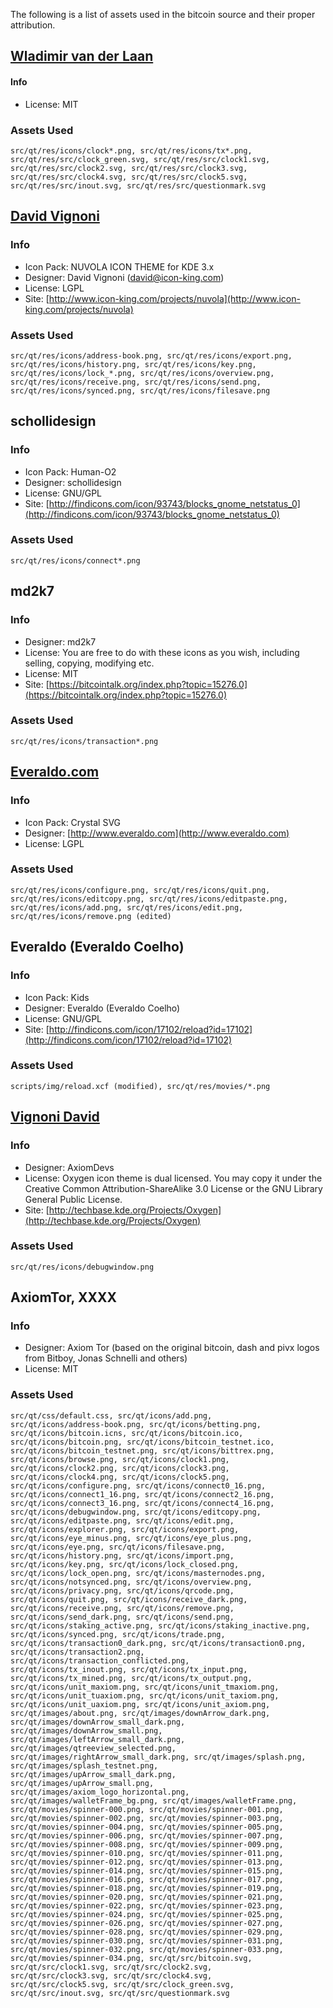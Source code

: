The following is a list of assets used in the bitcoin source and their proper attribution.

[Wladimir van der Laan](https://github.com/laanwj)
-----------------------
#### Info
* License: MIT

### Assets Used
	src/qt/res/icons/clock*.png, src/qt/res/icons/tx*.png,
	src/qt/res/src/clock_green.svg, src/qt/res/src/clock1.svg,
	src/qt/res/src/clock2.svg, src/qt/res/src/clock3.svg,
	src/qt/res/src/clock4.svg, src/qt/res/src/clock5.svg,
	src/qt/res/src/inout.svg, src/qt/res/src/questionmark.svg

[David Vignoni](http://www.icon-king.com)
-----------------------

### Info
* Icon Pack: NUVOLA ICON THEME for KDE 3.x
* Designer: David Vignoni (david@icon-king.com)
* License: LGPL
* Site: [http://www.icon-king.com/projects/nuvola](http://www.icon-king.com/projects/nuvola)

### Assets Used
	src/qt/res/icons/address-book.png, src/qt/res/icons/export.png,
	src/qt/res/icons/history.png, src/qt/res/icons/key.png,
	src/qt/res/icons/lock_*.png, src/qt/res/icons/overview.png,
	src/qt/res/icons/receive.png, src/qt/res/icons/send.png,
	src/qt/res/icons/synced.png, src/qt/res/icons/filesave.png

schollidesign
-----------------------

### Info
* Icon Pack: Human-O2
* Designer: schollidesign
* License: GNU/GPL
* Site: [http://findicons.com/icon/93743/blocks_gnome_netstatus_0](http://findicons.com/icon/93743/blocks_gnome_netstatus_0)

### Assets Used
	src/qt/res/icons/connect*.png

md2k7
-----------------------

### Info
* Designer: md2k7
* License: You are free to do with these icons as you wish, including selling, copying, modifying etc.
* License: MIT
* Site: [https://bitcointalk.org/index.php?topic=15276.0](https://bitcointalk.org/index.php?topic=15276.0)

### Assets Used
	src/qt/res/icons/transaction*.png

[Everaldo.com](http://www.everaldo.com)
-----------------------

### Info
* Icon Pack: Crystal SVG
* Designer: [http://www.everaldo.com](http://www.everaldo.com)
* License: LGPL

### Assets Used
	src/qt/res/icons/configure.png, src/qt/res/icons/quit.png,
	src/qt/res/icons/editcopy.png, src/qt/res/icons/editpaste.png,
	src/qt/res/icons/add.png, src/qt/res/icons/edit.png,
	src/qt/res/icons/remove.png (edited)

Everaldo (Everaldo Coelho)
-----------------------

### Info
* Icon Pack: Kids
* Designer: Everaldo (Everaldo Coelho)
* License: GNU/GPL 
* Site: [http://findicons.com/icon/17102/reload?id=17102](http://findicons.com/icon/17102/reload?id=17102)

### Assets Used
	scripts/img/reload.xcf (modified), src/qt/res/movies/*.png

[Vignoni David](http://techbase.kde.org/Projects/Oxygen)
-----------------------

### Info
* Designer: AxiomDevs
* License: Oxygen icon theme is dual licensed. You may copy it under the Creative Common Attribution-ShareAlike 3.0 License or the GNU Library General Public License.
* Site: [http://techbase.kde.org/Projects/Oxygen](http://techbase.kde.org/Projects/Oxygen)

### Assets Used
	src/qt/res/icons/debugwindow.png

AxiomTor, XXXX
-----------------------

### Info
* Designer: Axiom Tor (based on the original bitcoin, dash and pivx logos from Bitboy, Jonas Schnelli and others)
* License: MIT

### Assets Used
	src/qt/css/default.css, src/qt/icons/add.png,
	src/qt/icons/address-book.png, src/qt/icons/betting.png,
	src/qt/icons/bitcoin.icns, src/qt/icons/bitcoin.ico,
	src/qt/icons/bitcoin.png, src/qt/icons/bitcoin_testnet.ico,
	src/qt/icons/bitcoin_testnet.png, src/qt/icons/bittrex.png,
	src/qt/icons/browse.png, src/qt/icons/clock1.png,
	src/qt/icons/clock2.png, src/qt/icons/clock3.png,
	src/qt/icons/clock4.png, src/qt/icons/clock5.png,
	src/qt/icons/configure.png, src/qt/icons/connect0_16.png,
	src/qt/icons/connect1_16.png, src/qt/icons/connect2_16.png,
	src/qt/icons/connect3_16.png, src/qt/icons/connect4_16.png,
	src/qt/icons/debugwindow.png, src/qt/icons/editcopy.png,
	src/qt/icons/editpaste.png, src/qt/icons/edit.png,
	src/qt/icons/explorer.png, src/qt/icons/export.png,
	src/qt/icons/eye_minus.png, src/qt/icons/eye_plus.png,
	src/qt/icons/eye.png, src/qt/icons/filesave.png,
	src/qt/icons/history.png, src/qt/icons/import.png,
	src/qt/icons/key.png, src/qt/icons/lock_closed.png,
	src/qt/icons/lock_open.png, src/qt/icons/masternodes.png,
	src/qt/icons/notsynced.png, src/qt/icons/overview.png,
	src/qt/icons/privacy.png, src/qt/icons/qrcode.png,
	src/qt/icons/quit.png, src/qt/icons/receive_dark.png,
	src/qt/icons/receive.png, src/qt/icons/remove.png,
	src/qt/icons/send_dark.png, src/qt/icons/send.png,
	src/qt/icons/staking_active.png, src/qt/icons/staking_inactive.png,
	src/qt/icons/synced.png, src/qt/icons/trade.png,
	src/qt/icons/transaction0_dark.png, src/qt/icons/transaction0.png,
	src/qt/icons/transaction2.png, src/qt/icons/transaction_conflicted.png,
	src/qt/icons/tx_inout.png, src/qt/icons/tx_input.png,
	src/qt/icons/tx_mined.png, src/qt/icons/tx_output.png,
	src/qt/icons/unit_maxiom.png, src/qt/icons/unit_tmaxiom.png,
	src/qt/icons/unit_tuaxiom.png, src/qt/icons/unit_taxiom.png,
	src/qt/icons/unit_uaxiom.png, src/qt/icons/unit_axiom.png,
	src/qt/images/about.png, src/qt/images/downArrow_dark.png,
	src/qt/images/downArrow_small_dark.png, src/qt/images/downArrow_small.png,
	src/qt/images/leftArrow_small_dark.png, src/qt/images/qtreeview_selected.png,
	src/qt/images/rightArrow_small_dark.png, src/qt/images/splash.png,
	src/qt/images/splash_testnet.png, src/qt/images/upArrow_small_dark.png,
	src/qt/images/upArrow_small.png, src/qt/images/axiom_logo_horizontal.png,
	src/qt/images/walletFrame_bg.png, src/qt/images/walletFrame.png,
	src/qt/movies/spinner-000.png, src/qt/movies/spinner-001.png,
	src/qt/movies/spinner-002.png, src/qt/movies/spinner-003.png,
	src/qt/movies/spinner-004.png, src/qt/movies/spinner-005.png,
	src/qt/movies/spinner-006.png, src/qt/movies/spinner-007.png,
	src/qt/movies/spinner-008.png, src/qt/movies/spinner-009.png,
	src/qt/movies/spinner-010.png, src/qt/movies/spinner-011.png,
	src/qt/movies/spinner-012.png, src/qt/movies/spinner-013.png,
	src/qt/movies/spinner-014.png, src/qt/movies/spinner-015.png,
	src/qt/movies/spinner-016.png, src/qt/movies/spinner-017.png,
	src/qt/movies/spinner-018.png, src/qt/movies/spinner-019.png,
	src/qt/movies/spinner-020.png, src/qt/movies/spinner-021.png,
	src/qt/movies/spinner-022.png, src/qt/movies/spinner-023.png,
	src/qt/movies/spinner-024.png, src/qt/movies/spinner-025.png,
	src/qt/movies/spinner-026.png, src/qt/movies/spinner-027.png,
	src/qt/movies/spinner-028.png, src/qt/movies/spinner-029.png,
	src/qt/movies/spinner-030.png, src/qt/movies/spinner-031.png,
	src/qt/movies/spinner-032.png, src/qt/movies/spinner-033.png,
	src/qt/movies/spinner-034.png, src/qt/src/bitcoin.svg,
	src/qt/src/clock1.svg, src/qt/src/clock2.svg,
	src/qt/src/clock3.svg, src/qt/src/clock4.svg,
	src/qt/src/clock5.svg, src/qt/src/clock_green.svg,
	src/qt/src/inout.svg, src/qt/src/questionmark.svg
